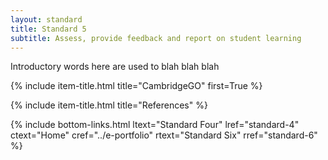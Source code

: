 ```yaml
---
layout: standard
title: Standard 5
subtitle: Assess, provide feedback and report on student learning
---
```


Introductory words here are used to blah blah blah  

{% include item-title.html title="CambridgeGO" first=True %}

{% include item-title.html title="References" %}  

{% include bottom-links.html ltext="Standard Four" lref="standard-4"  ctext="Home" cref="../e-portfolio" rtext="Standard Six" rref="standard-6" %}
